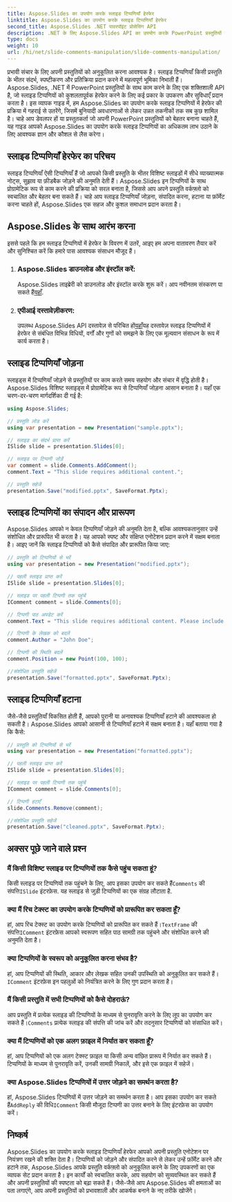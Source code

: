 ```yaml
---
title: Aspose.Slides का उपयोग करके स्लाइड टिप्पणियाँ हेरफेर
linktitle: Aspose.Slides का उपयोग करके स्लाइड टिप्पणियाँ हेरफेर
second_title: Aspose.Slides .NET पावरपॉइंट प्रोसेसिंग API
description: .NET के लिए Aspose.Slides API का उपयोग करके PowerPoint प्रस्तुतियों में स्लाइड टिप्पणियों में हेरफेर करना सीखें। स्लाइड टिप्पणियों को जोड़ने, संपादित करने और प्रारूपित करने के लिए चरण-दर-चरण मार्गदर्शिकाएँ और स्रोत कोड उदाहरण देखें।
type: docs
weight: 10
url: /hi/net/slide-comments-manipulation/slide-comments-manipulation/
---
```


प्रभावी संचार के लिए अपनी प्रस्तुतियों को अनुकूलित करना आवश्यक है। स्लाइड टिप्पणियाँ किसी प्रस्तुति के भीतर संदर्भ, स्पष्टीकरण और प्रतिक्रिया प्रदान करने में महत्वपूर्ण भूमिका निभाती हैं। Aspose.Slides, .NET में PowerPoint प्रस्तुतियों के साथ काम करने के लिए एक शक्तिशाली API है, जो स्लाइड टिप्पणियों को कुशलतापूर्वक हेरफेर करने के लिए कई प्रकार के उपकरण और सुविधाएँ प्रदान करता है। इस व्यापक गाइड में, हम Aspose.Slides का उपयोग करके स्लाइड टिप्पणियों में हेरफेर की प्रक्रिया में गहराई से उतरेंगे, जिसमें बुनियादी अवधारणाओं से लेकर उन्नत तकनीकों तक सब कुछ शामिल है। चाहे आप डेवलपर हों या प्रस्तुतकर्ता जो अपनी PowerPoint प्रस्तुतियों को बेहतर बनाना चाहते हैं, यह गाइड आपको Aspose.Slides का उपयोग करके स्लाइड टिप्पणियों का अधिकतम लाभ उठाने के लिए आवश्यक ज्ञान और कौशल से लैस करेगा।

## स्लाइड टिप्पणियाँ हेरफेर का परिचय

स्लाइड टिप्पणियाँ ऐसी टिप्पणियाँ हैं जो आपको किसी प्रस्तुति के भीतर विशिष्ट स्लाइडों में सीधे व्याख्यात्मक नोट्स, सुझाव या फ़ीडबैक जोड़ने की अनुमति देती हैं। Aspose.Slides इन टिप्पणियों के साथ प्रोग्रामेटिक रूप से काम करने की प्रक्रिया को सरल बनाता है, जिससे आप अपने प्रस्तुति वर्कफ़्लो को स्वचालित और बेहतर बना सकते हैं। चाहे आप स्लाइड टिप्पणियाँ जोड़ना, संपादित करना, हटाना या फ़ॉर्मेट करना चाहते हों, Aspose.Slides एक सहज और कुशल समाधान प्रदान करता है।

## Aspose.Slides के साथ आरंभ करना

इससे पहले कि हम स्लाइड टिप्पणियों में हेरफेर के विवरण में उतरें, आइए हम अपना वातावरण तैयार करें और सुनिश्चित करें कि हमारे पास आवश्यक संसाधन मौजूद हैं।

1. ### Aspose.Slides डाउनलोड और इंस्टॉल करें: 
	 Aspose.Slides लाइब्रेरी को डाउनलोड और इंस्टॉल करके शुरू करें। आप नवीनतम संस्करण पा सकते हैं[यहाँ](https://releases.aspose.com/slides/net/).

2. ### एपीआई दस्तावेज़ीकरण: 
	 उपलब्ध Aspose.Slides API दस्तावेज़ से परिचित हों[यहाँ](https://reference.aspose.com/slides/net/)यह दस्तावेज़ स्लाइड टिप्पणियों में हेरफेर से संबंधित विभिन्न विधियों, वर्गों और गुणों को समझने के लिए एक मूल्यवान संसाधन के रूप में कार्य करता है।

## स्लाइड टिप्पणियाँ जोड़ना

स्लाइड्स में टिप्पणियाँ जोड़ने से प्रस्तुतियों पर काम करते समय सहयोग और संचार में वृद्धि होती है। Aspose.Slides विशिष्ट स्लाइड्स में प्रोग्रामेटिक रूप से टिप्पणियाँ जोड़ना आसान बनाता है। यहाँ एक चरण-दर-चरण मार्गदर्शिका दी गई है:

```csharp
using Aspose.Slides;

// प्रस्तुति लोड करें
using var presentation = new Presentation("sample.pptx");

// स्लाइड का संदर्भ प्राप्त करें
ISlide slide = presentation.Slides[0];

// स्लाइड पर टिप्पणी जोड़ें
var comment = slide.Comments.AddComment();
comment.Text = "This slide requires additional content.";

// प्रस्तुति सहेजें
presentation.Save("modified.pptx", SaveFormat.Pptx);
```

## स्लाइड टिप्पणियों का संपादन और प्रारूपण

Aspose.Slides आपको न केवल टिप्पणियाँ जोड़ने की अनुमति देता है, बल्कि आवश्यकतानुसार उन्हें संशोधित और प्रारूपित भी करता है। यह आपको स्पष्ट और संक्षिप्त एनोटेशन प्रदान करने में सक्षम बनाता है। आइए जानें कि स्लाइड टिप्पणियों को कैसे संपादित और प्रारूपित किया जाए:

```csharp
// प्रस्तुति को टिप्पणियों से भरें
using var presentation = new Presentation("modified.pptx");

// पहली स्लाइड प्राप्त करें
ISlide slide = presentation.Slides[0];

// स्लाइड पर पहली टिप्पणी तक पहुंचें
IComment comment = slide.Comments[0];

// टिप्पणी पाठ अपडेट करें
comment.Text = "This slide requires additional content. Please include relevant statistics.";

// टिप्पणी के लेखक को बदलें
comment.Author = "John Doe";

// टिप्पणी की स्थिति बदलें
comment.Position = new Point(100, 100);

//संशोधित प्रस्तुति सहेजें
presentation.Save("formatted.pptx", SaveFormat.Pptx);
```

## स्लाइड टिप्पणियाँ हटाना

जैसे-जैसे प्रस्तुतियाँ विकसित होती हैं, आपको पुरानी या अनावश्यक टिप्पणियाँ हटाने की आवश्यकता हो सकती है। Aspose.Slides आपको आसानी से टिप्पणियाँ हटाने में सक्षम बनाता है। यहाँ बताया गया है कि कैसे:

```csharp
// प्रस्तुति को टिप्पणियों से भरें
using var presentation = new Presentation("formatted.pptx");

// पहली स्लाइड प्राप्त करें
ISlide slide = presentation.Slides[0];

// स्लाइड पर पहली टिप्पणी तक पहुंचें
IComment comment = slide.Comments[0];

// टिप्पणी हटाएँ
slide.Comments.Remove(comment);

//संशोधित प्रस्तुति सहेजें
presentation.Save("cleaned.pptx", SaveFormat.Pptx);
```

## अक्सर पूछे जाने वाले प्रश्न

### मैं किसी विशिष्ट स्लाइड पर टिप्पणियों तक कैसे पहुंच सकता हूं?

किसी स्लाइड पर टिप्पणियों तक पहुंचने के लिए, आप इसका उपयोग कर सकते हैं`Comments` की संपत्ति`ISlide` इंटरफ़ेस. यह स्लाइड से जुड़ी टिप्पणियों का एक संग्रह लौटाता है.

### क्या मैं रिच टेक्स्ट का उपयोग करके टिप्पणियों को प्रारूपित कर सकता हूँ?

 हां, आप रिच टेक्स्ट का उपयोग करके टिप्पणियों को प्रारूपित कर सकते हैं।`TextFrame` की संपत्ति`IComment` इंटरफ़ेस आपको स्वरूपण सहित पाठ सामग्री तक पहुंचने और संशोधित करने की अनुमति देता है।

### क्या टिप्पणियों के स्वरूप को अनुकूलित करना संभव है?

 हां, आप टिप्पणियों की स्थिति, आकार और लेखक सहित उनकी उपस्थिति को अनुकूलित कर सकते हैं।`IComment` इंटरफ़ेस इन पहलुओं को नियंत्रित करने के लिए गुण प्रदान करता है।

### मैं किसी प्रस्तुति में सभी टिप्पणियों को कैसे दोहराऊं?

 आप प्रस्तुति में प्रत्येक स्लाइड की टिप्पणियों के माध्यम से पुनरावृत्ति करने के लिए लूप का उपयोग कर सकते हैं।`Comments` प्रत्येक स्लाइड की संपत्ति की जांच करें और तदनुसार टिप्पणियों को संसाधित करें।

### क्या मैं टिप्पणियों को एक अलग फ़ाइल में निर्यात कर सकता हूँ?

हां, आप टिप्पणियों को एक अलग टेक्स्ट फ़ाइल या किसी अन्य वांछित प्रारूप में निर्यात कर सकते हैं। टिप्पणियों के माध्यम से पुनरावृति करें, उनकी सामग्री निकालें, और इसे एक फ़ाइल में सहेजें।

### क्या Aspose.Slides टिप्पणियों में उत्तर जोड़ने का समर्थन करता है?

 हां, Aspose.Slides टिप्पणियों में उत्तर जोड़ने का समर्थन करता है। आप इसका उपयोग कर सकते हैं`AddReply` की विधि`IComment` किसी मौजूदा टिप्पणी का उत्तर बनाने के लिए इंटरफ़ेस का उपयोग करें।

## निष्कर्ष

Aspose.Slides का उपयोग करके स्लाइड टिप्पणियाँ हेरफेर आपको अपनी प्रस्तुति एनोटेशन पर नियंत्रण रखने की शक्ति देता है। टिप्पणियों को जोड़ने और संपादित करने से लेकर उन्हें फ़ॉर्मेट करने और हटाने तक, Aspose.Slides आपके प्रस्तुति वर्कफ़्लो को अनुकूलित करने के लिए उपकरणों का एक व्यापक सेट प्रदान करता है। इन कार्यों को स्वचालित करके, आप सहयोग को सुव्यवस्थित कर सकते हैं और अपनी प्रस्तुतियों की स्पष्टता को बढ़ा सकते हैं। जैसे-जैसे आप Aspose.Slides की क्षमताओं का पता लगाएंगे, आप अपनी प्रस्तुतियों को प्रभावशाली और आकर्षक बनाने के नए तरीके खोजेंगे।